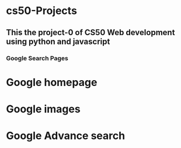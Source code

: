 # cs50-Projects
## This the project-0 of CS50 Web development using python and javascript 
### Google Search Pages
# Google homepage
# Google images
# Google Advance search

